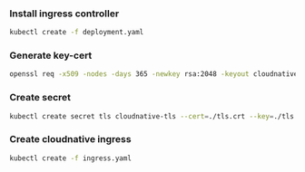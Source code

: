 ### Install ingress controller

```sh
kubectl create -f deployment.yaml
```

### Generate key-cert

```sh
openssl req -x509 -nodes -days 365 -newkey rsa:2048 -keyout cloudnative.key -out cloudnative.crt -subj "/CN=cloudnative.com/O=cloudnative" -addext "subjectAltName = DNS:cloudnative.com"
```

### Create secret

```sh
kubectl create secret tls cloudnative-tls --cert=./tls.crt --key=./tls.key
```

### Create cloudnative ingress

```sh
kubectl create -f ingress.yaml
```